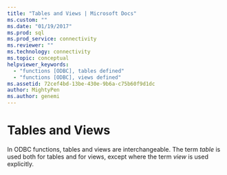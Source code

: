 ```yaml
---
title: "Tables and Views | Microsoft Docs"
ms.custom: ""
ms.date: "01/19/2017"
ms.prod: sql
ms.prod_service: connectivity
ms.reviewer: ""
ms.technology: connectivity
ms.topic: conceptual
helpviewer_keywords: 
  - "functions [ODBC], tables defined"
  - "functions [ODBC], views defined"
ms.assetid: 72cef4bd-13be-430e-9b6a-c75b60f9d1dc
author: MightyPen
ms.author: genemi
---
```

# Tables and Views
In ODBC functions, tables and views are interchangeable. The term *table* is used both for tables and for views, except where the term *view* is used explicitly.
